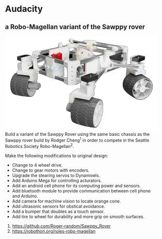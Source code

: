 # Audacity
## a Robo-Magellan variant of the Sawppy rover
![Audacity](/Images/Audacity.png?raw=true "Audacity")
Build a variant of the Sawppy Rover using the same basic chassis as the Sawppy rover build by Rodger Cheng<sup>1</sup> in order to compete in the Seattle Robotics Society Robo-Magellan<sup>2</sup>.

Make the following modifications to original design:

+ Change to 4 wheel drive.
+ Change to gear motors with encoders.
+ Upgrade the stearing servos to Dynamixels.
+ Add Arduino Mega for controlling acturators.
+ Add an android cell phone for its computing power and sensors.
+ Add bluetooth module to provide communication between cell phone and Arduino.
+ Add camera for machine vision to locate orange cone.
+ Add ultrasonic sensors for obstical avoidance.
+ Add a bumper that doubles as a touch sensor.
+ Add tire to wheel for durability and more grip on smooth surfaces.

1. https://github.com/Roger-random/Sawppy_Rover
2. https://robothon.org/rules-robo-magellan
